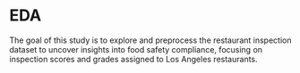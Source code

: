 # EDA
The goal of this study is to explore and preprocess the restaurant inspection dataset to uncover insights into food safety compliance, focusing on inspection scores and grades assigned to Los Angeles restaurants.
